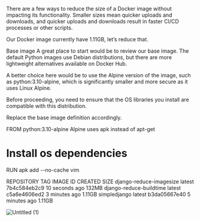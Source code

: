 There are a few ways to reduce the size of a Docker image without impacting its functionality. Smaller sizes mean quicker uploads and downloads, and quicker uploads and downloads result in faster CI/CD processes or other scripts.

Our Docker image currently have 1.11GB, let’s reduce that.


Base image
A great place to start would be to review our base image. The default Python images use Debian distributions, but there are more lightweight alternatives available on Docker Hub.

A better choice here would be to use the Alpine version of the image, such as python:3.10-alpine, which is significantly smaller and more secure as it uses Linux Alpine.

Before proceeding, you need to ensure that the OS libraries you install are compatible with this distribution.

Replace the base image definition accordingly.

FROM python:3.10-alpine
Alpine uses apk instead of apt-get

# Install os dependencies
RUN apk add --no-cache vim


REPOSITORY                TAG       IMAGE ID       CREATED          SIZE
django-reduce-imagesize   latest    7b4c584eb2c9   10 seconds ago   132MB
django-reduce-buildtime   latest    c5a6e4606ed2   3 minutes ago    1.11GB
simpledjango              latest    b3da05667e40   5 minutes ago    1.11GB


![Untitled (1)](https://github.com/user-attachments/assets/bec59dc5-6e59-4cfd-a77b-1f3b5bdd3fde)

